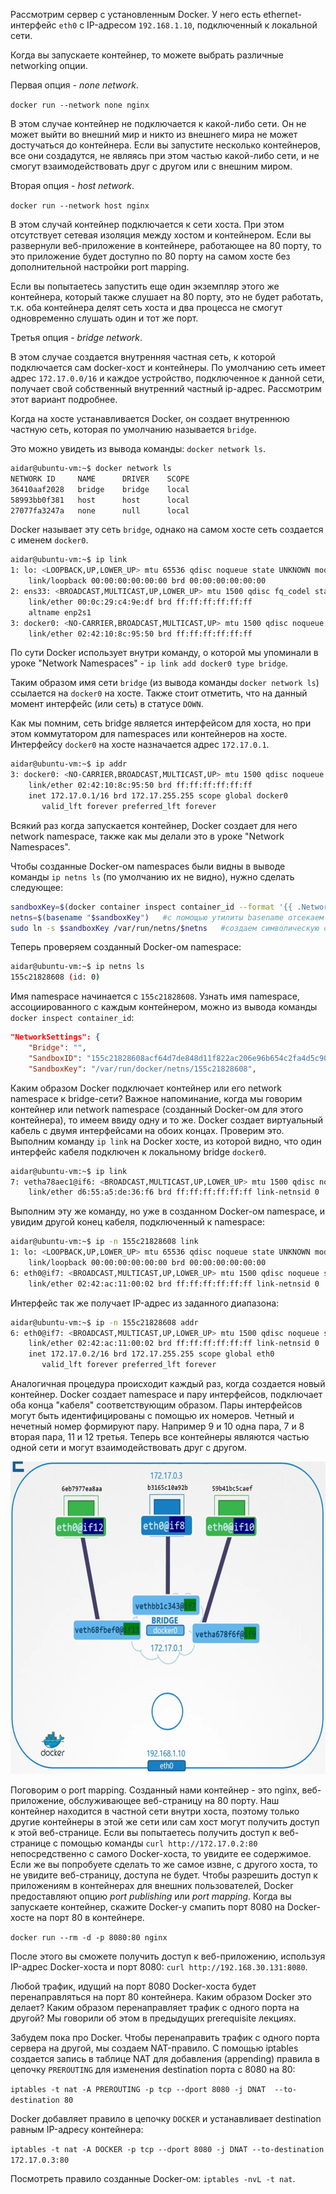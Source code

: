 Рассмотрим сервер с установленным Docker. У него есть ethernet-интерфейс `eth0` с IP-адресом `192.168.1.10`, подключенный к локальной сети.

Когда вы запускаете контейнер, то можете выбрать различные networking опции.

Первая опция - *none network*.

`docker run --network none nginx`

В этом случае контейнер не подключается к какой-либо сети. Он не может выйти во внешний мир и никто из внешнего мира не может достучаться до контейнера. Если вы запустите несколько контейнеров, все они создадутся, не являясь при этом частью какой-либо сети, и не смогут взаимодействовать друг с другом или с внешним миром.

Вторая опция - *host network*.

`docker run --network host nginx`

В этом случай контейнер подключается к сети хоста. При этом отсутствует сетевая изоляция между хостом и контейнером. Если вы развернули веб-приложение в контейнере, работающее на 80 порту, то это приложение будет доступно по 80 порту на самом хосте без дополнительной настройки port mapping.

Если вы попытаетесь запустить еще один экземпляр этого же контейнера, который также слушает на 80 порту, это не будет работать, т.к. оба контейнера делят сеть хоста и два процесса не смогут одновременно слушать один и тот же порт.

Третья опция - *bridge network*.

В этом случае создается внутренняя частная сеть, к которой подключается сам docker-хост и контейнеры. По умолчанию сеть имеет адрес `172.17.0.0/16` и каждое устройство, подключенное к данной сети, получает свой собственный внутренний частный ip-адрес. Рассмотрим этот вариант подробнее.

Когда на хосте устанавливается Docker, он создает внутреннюю частную сеть, которая по умолчанию называется `bridge`.

Это можно увидеть из вывода команды: `docker network ls`.

```bash
aidar@ubuntu-vm:~$ docker network ls
NETWORK ID     NAME      DRIVER    SCOPE
36410aaf2028   bridge    bridge    local
58993bb0f381   host      host      local
27077fa3247a   none      null      local
```

Docker называет эту сеть `bridge`, однако на самом хосте сеть создается с именем `docker0`.

```bash
aidar@ubuntu-vm:~$ ip link
1: lo: <LOOPBACK,UP,LOWER_UP> mtu 65536 qdisc noqueue state UNKNOWN mode DEFAULT group default qlen 1000
    link/loopback 00:00:00:00:00:00 brd 00:00:00:00:00:00
2: ens33: <BROADCAST,MULTICAST,UP,LOWER_UP> mtu 1500 qdisc fq_codel state UP mode DEFAULT group default qlen 1000
    link/ether 00:0c:29:c4:9e:df brd ff:ff:ff:ff:ff:ff
    altname enp2s1
3: docker0: <NO-CARRIER,BROADCAST,MULTICAST,UP> mtu 1500 qdisc noqueue state DOWN mode DEFAULT group default
    link/ether 02:42:10:8c:95:50 brd ff:ff:ff:ff:ff:ff
```

По сути Docker использует внутри команду, о которой мы упоминали в уроке "Network Namespaces" - `ip link add docker0 type bridge`.

Таким образом имя сети `bridge` (из вывода команды `docker network ls`) ссылается на `docker0` на хосте. Также стоит отметить, что на данный момент интерфейс (или сеть) в статусе `DOWN`.

Как мы помним, сеть bridge является интерфейсом для хоста, но при этом коммутатором для namespaces или контейнеров на хосте. Интерфейсу `docker0` на хосте назначается адрес `172.17.0.1`.

```bash
aidar@ubuntu-vm:~$ ip addr
3: docker0: <NO-CARRIER,BROADCAST,MULTICAST,UP> mtu 1500 qdisc noqueue state DOWN group default
    link/ether 02:42:10:8c:95:50 brd ff:ff:ff:ff:ff:ff
    inet 172.17.0.1/16 brd 172.17.255.255 scope global docker0
       valid_lft forever preferred_lft forever
```

Всякий раз когда запускается контейнер, Docker создает для него network namespace, также как мы делали это в уроке "Network Namespaces".

Чтобы созданные Docker-ом namespaces были видны в выводе команды `ip netns ls` (по умолчанию их не видно), нужно сделать следующее:

```bash
sandboxKey=$(docker container inspect container_id --format '{{ .NetworkSettings.SandboxKey }}')   #получаем полный путь до namespace Docker
netns=$(basename "$sandboxKey")   #с помощью утилиты basename отсекаем путь и получаем только имя namespace
sudo ln -s $sandboxKey /var/run/netns/$netns   #создаем символическую ссылку на namespace Docker в общем каталоге namespace-ов ОС
```

Теперь проверяем созданный Docker-ом namespace:

```bash
aidar@ubuntu-vm:~$ ip netns ls
155c21828608 (id: 0)
```

Имя namespace начинается с `155c21828608`. Узнать имя namespace, ассоциированного с каждым контейнером, можно из вывода команды `docker inspect container_id`:

```json
"NetworkSettings": {
    "Bridge": "",
    "SandboxID": "155c21828608acf64d7de848d11f822ac206e96b654c2fa4d5c908b025f95351",
    "SandboxKey": "/var/run/docker/netns/155c21828608",
```

Каким образом Docker подключает контейнер или его network namespace к bridge-сети? Важное напоминание, когда мы говорим контейнер или network namespace (созданный Docker-ом для этого контейнера), то имеем ввиду одну и то же. Docker создает виртуальный кабель с двумя интерфейсами на обоих концах. Проверим это. Выполним команду `ip link` на Docker хосте, из которой видно, что один интерфейс кабеля подключен к локальному bridge `docker0`.

```bash
aidar@ubuntu-vm:~$ ip link
7: vetha78aec1@if6: <BROADCAST,MULTICAST,UP,LOWER_UP> mtu 1500 qdisc noqueue master docker0 state UP mode DEFAULT group default
    link/ether d6:55:a5:de:36:f6 brd ff:ff:ff:ff:ff:ff link-netnsid 0
```

Выполним эту же команду, но уже в созданном Docker-ом namespace, и увидим другой конец кабеля, подключенный к namespace:

```bash
aidar@ubuntu-vm:~$ ip -n 155c21828608 link
1: lo: <LOOPBACK,UP,LOWER_UP> mtu 65536 qdisc noqueue state UNKNOWN mode DEFAULT group default qlen 1000
    link/loopback 00:00:00:00:00:00 brd 00:00:00:00:00:00
6: eth0@if7: <BROADCAST,MULTICAST,UP,LOWER_UP> mtu 1500 qdisc noqueue state UP mode DEFAULT group default
    link/ether 02:42:ac:11:00:02 brd ff:ff:ff:ff:ff:ff link-netnsid 0
```

Интерфейс так же получает IP-адрес из заданного диапазона:

```bash
aidar@ubuntu-vm:~$ ip -n 155c21828608 addr
6: eth0@if7: <BROADCAST,MULTICAST,UP,LOWER_UP> mtu 1500 qdisc noqueue state UP group default
    link/ether 02:42:ac:11:00:02 brd ff:ff:ff:ff:ff:ff link-netnsid 0
    inet 172.17.0.2/16 brd 172.17.255.255 scope global eth0
       valid_lft forever preferred_lft forever
```

Аналогичная процедура происходит каждый раз, когда создается новый контейнер. Docker создает namespace и пару интерфейсов, подключает оба конца "кабеля" соответствующим образом. Пары интерфейсов могут быть идентифицированы с помощью их номеров. Четный и нечетный номер формируют пару. Например 9 и 10 одна пара, 7 и 8 вторая пара, 11 и 12 третья. Теперь все контейнеры являются частью одной сети и могут взаимодействовать друг с другом.

<img src="image.png" width="600" height="500"><br>

Поговорим о port mapping. Созданный нами контейнер - это nginx, веб-приложение, обслуживающее веб-страницу на 80 порту. Наш контейнер находится в частной сети внутри хоста, поэтому только другие контейнеры в этой же сети или сам хост могут получить доступ к этой веб-странице. Если вы попытаетесь получить доступ к веб-странице с помощью команды `curl http://172.17.0.2:80` непосредственно с самого Docker-хоста, то увидите ее содержимое. Если же вы попробуете сделать то же самое извне, с другого хоста, то не увидите веб-страницу, доступа не будет. Чтобы разрешить доступ к приложениям в контейнерах для внешних пользователей, Docker предоставляют опцию *port publishing* или *port mapping*. Когда вы запускаете контейнер, скажите Docker-у смапить порт 8080 на Docker-хосте на порт 80 в контейнере.

`docker run --rm -d -p 8080:80 nginx`

После этого вы сможете получить доступ к веб-приложению, используя IP-адрес Docker-хоста и порт 8080: `curl http://192.168.30.131:8080`.

Любой трафик, идущий на порт 8080 Docker-хоста будет перенаправляться на порт 80 контейнера. Каким образом Docker это делает? Каким образом перенаправляет трафик с одного порта на другой? Мы говорили об этом в предыдущих prerequisite лекциях.

Забудем пока про Docker. Чтобы перенаправить трафик с одного порта сервера на другой, мы создаем NAT-правило. С помощью iptables создается запись в таблице NAT для добавления (appending) правила в цепочку `PREROUTING` для изменения destination порта с 8080 на 80:

`iptables -t nat -A PREROUTING -p tcp --dport 8080 -j DNAT  --to-destination 80`

Docker добавляет правило в цепочку `DOCKER` и устанавливает destination равным IP-адресу контейнера:

`iptables -t nat -A DOCKER -p tcp --dport 8080 -j DNAT --to-destination 172.17.0.3:80`

Посмотреть правило созданные Docker-ом: `iptables -nvL -t nat`.